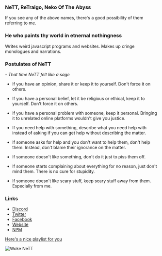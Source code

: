 ### NeTT, ReTraigo, Neko Of The Abyss
If you see any of the above names, there's a good possibility of them referring to me.


### He who paints thy world in etnernal nothingness
Writes weird javascript programs and websites. Makes up cringe monologues and narrations.

### Postulates of NeTT

*- That time NeTT felt like a sage*

* If you have an opinion, share it or keep it to yourself. Don't force it on others.

* If you have a personal belief, let it be religious or ethical, keep it to yourself. Don't force it on others.

* If you have a personal problem with someone, keep it personal. Bringing it to unrelated online platforms wouldn't give you justice.

* If you need help with something, describe what you need help with instead of asking if you can get help without describing the matter. 

* If someone asks for help and you don't want to help them, don't help them. Instead, don't blame their ignorance on the matter.

* If someone doesn't like something, don't do it just to piss them off. 

* If someone starts complaining about everything for no reason, just don't mind them. There is no cure for stupidity.

* If someone doesn't like scary stuff, keep scary stuff away from them. Especially from me.

### Links
* [Discord](https://discord.gg/A69vvdK)
* [Twitter](https://twitter.com/retraigo)
* [Facebook](https://fb.me/retraigo)
* [Website](https://nekooftheabyss.xyz/)
* [NPM](https://www.npmjs.com/~retraigo)

[Here's a nice playlist for you](https://open.spotify.com/playlist/1MMcPhfXHmS4UEhCn44I5u?si=f8a30a167d524c31)

![Woke NeTT](https://nekooftheabyss.xyz/NeTT/woke.webp)
